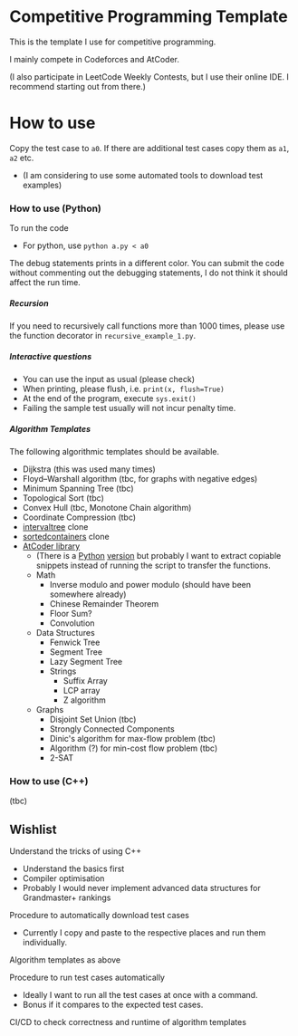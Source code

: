 # Competitive Programming Template

This is the template I use for competitive programming.

I mainly compete in Codeforces and AtCoder.

(I also participate in LeetCode Weekly Contests, but I use their online IDE. I recommend starting out from there.)


# How to use

Copy the test case to `a0`. If there are additional test cases copy them as `a1`, `a2` etc.
- (I am considering to use some automated tools to download test examples)

### How to use (Python)

To run the code
- For python, use `python a.py < a0`

The debug statements prints in a different color.
You can submit the code without commenting out the debugging statements, I do not think it should affect the run time.

##### Recursion

If you need to recursively call functions more than 1000 times, please use the function decorator in `recursive_example_1.py`.

##### Interactive questions
- You can use the input as usual (please check)
- When printing, please flush, i.e. `print(x, flush=True)`
- At the end of the program, execute `sys.exit()`
- Failing the sample test usually will not incur penalty time.

##### Algorithm Templates 
The following algorithmic templates should be available.

- Dijkstra (this was used many times)
- Floyd–Warshall algorithm (tbc, for graphs with negative edges)
- Minimum Spanning Tree (tbc)
- Topological Sort (tbc)
- Convex Hull (tbc, Monotone Chain algorithm)
- Coordinate Compression (tbc)
- [intervaltree](https://github.com/chaimleib/intervaltree) clone
- [sortedcontainers](https://github.com/grantjenks/python-sortedcontainers) clone
- [AtCoder library](https://atcoder.github.io/ac-library/master/document_en/) 
  - (There is a [Python](https://github.com/not522/ac-library-python) [version](https://github.com/Mitarushi/ACL-Python) but probably I want to extract copiable snippets instead of running the script to transfer the functions.
  - Math
    - Inverse modulo and power modulo (should have been somewhere already)
    - Chinese Remainder Theorem
    - Floor Sum?
    - Convolution
  - Data Structures
    - Fenwick Tree
    - Segment Tree
    - Lazy Segment Tree
    - Strings
      - Suffix Array
      - LCP array
      - Z algorithm
  - Graphs
    - Disjoint Set Union (tbc)
    - Strongly Connected Components
    - Dinic's algorithm for max-flow problem (tbc)
    - Algorithm (?) for min-cost flow problem (tbc)
    - 2-SAT

### How to use (C++)

(tbc)


## Wishlist

Understand the tricks of using C++
- Understand the basics first
- Compiler optimisation
- Probably I would never implement advanced data structures for Grandmaster+ rankings

Procedure to automatically download test cases
- Currently I copy and paste to the respective places and run them individually.

Algorithm templates as above

Procedure to run test cases automatically
- Ideally I want to run all the test cases at once with a command.
- Bonus if it compares to the expected test cases.

CI/CD to check correctness and runtime of algorithm templates